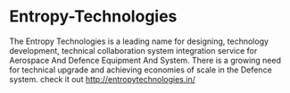 # Entropy-Technologies
The Entropy Technologies is a leading name for designing, technology development, technical collaboration system integration service for Aerospace And Defence Equipment And System. There is a growing need for technical upgrade and achieving economies of scale in the Defence system.
check it out http://entropytechnologies.in/
